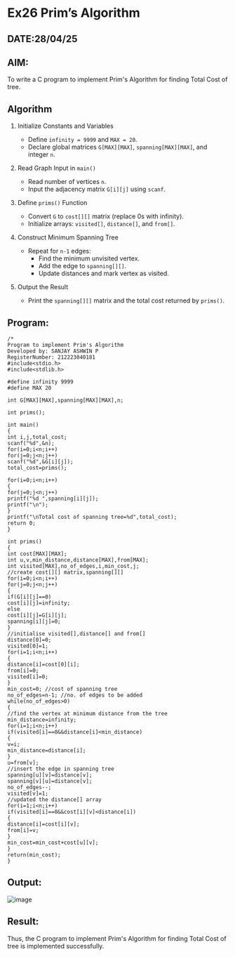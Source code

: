 # Ex26 Prim’s Algorithm

## DATE:28/04/25
## AIM:
To write a C program to implement Prim's Algorithm for finding Total Cost of tree.

## Algorithm


1. Initialize Constants and Variables
   - Define `infinity = 9999` and `MAX = 20`.  
   - Declare global matrices `G[MAX][MAX]`, `spanning[MAX][MAX]`, and integer `n`.

2. Read Graph Input in `main()`  
   - Read number of vertices `n`.  
   - Input the adjacency matrix `G[i][j]` using `scanf`.

3. Define `prims()` Function
   - Convert `G` to `cost[][]` matrix (replace 0s with infinity).  
   - Initialize arrays: `visited[]`, `distance[]`, and `from[]`.

4. Construct Minimum Spanning Tree
   - Repeat for `n-1` edges:  
     - Find the minimum unvisited vertex.  
     - Add the edge to `spanning[][]`.  
     - Update distances and mark vertex as visited.

5. Output the Result
   - Print the `spanning[][]` matrix and the total cost returned by `prims()`.

## Program:
```
/*
Program to implement Prim's Algorithm
Developed by: SANJAY ASHWIN P
RegisterNumber: 212223040181
#include<stdio.h>
#include<stdlib.h>
 
#define infinity 9999
#define MAX 20
 
int G[MAX][MAX],spanning[MAX][MAX],n;
 
int prims();
 
int main()
{
int i,j,total_cost;
scanf("%d",&n);
for(i=0;i<n;i++)
for(j=0;j<n;j++)
scanf("%d",&G[i][j]);
total_cost=prims();

for(i=0;i<n;i++)
{
for(j=0;j<n;j++)
printf("%d ",spanning[i][j]);
printf("\n");
}
printf("\nTotal cost of spanning tree=%d",total_cost);
return 0;
}
 
int prims()
{
int cost[MAX][MAX];
int u,v,min_distance,distance[MAX],from[MAX];
int visited[MAX],no_of_edges,i,min_cost,j;
//create cost[][] matrix,spanning[][]
for(i=0;i<n;i++)
for(j=0;j<n;j++)
{
if(G[i][j]==0)
cost[i][j]=infinity;
else
cost[i][j]=G[i][j];
spanning[i][j]=0;
}
//initialise visited[],distance[] and from[]
distance[0]=0;
visited[0]=1;
for(i=1;i<n;i++)
{
distance[i]=cost[0][i];
from[i]=0;
visited[i]=0;
}
min_cost=0; //cost of spanning tree
no_of_edges=n-1; //no. of edges to be added
while(no_of_edges>0)
{
//find the vertex at minimum distance from the tree
min_distance=infinity;
for(i=1;i<n;i++)
if(visited[i]==0&&distance[i]<min_distance)
{
v=i;
min_distance=distance[i];
}
u=from[v];
//insert the edge in spanning tree
spanning[u][v]=distance[v];
spanning[v][u]=distance[v];
no_of_edges--;
visited[v]=1;
//updated the distance[] array
for(i=1;i<n;i++)
if(visited[i]==0&&cost[i][v]<distance[i])
{
distance[i]=cost[i][v];
from[i]=v;
}
min_cost=min_cost+cost[u][v];
}
return(min_cost);
}
```

## Output:

![image](https://github.com/user-attachments/assets/349ffdc3-48c2-4462-9ebf-feafb60e692d)




## Result:
Thus, the C program to implement Prim's Algorithm for finding Total Cost of tree is implemented successfully.
